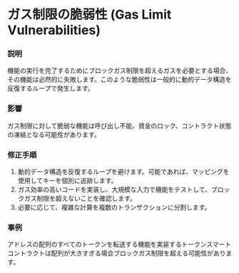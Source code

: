 # ガス制限の脆弱性 (Gas Limit Vulnerabilities)

### 説明
機能の実行を完了するためにブロックガス制限を超えるガスを必要とする場合、その機能は必然的に失敗します。このような脆弱性は一般的に動的データ構造を反復するループで発生します。

### 影響
ガス制限に対して脆弱な機能は呼び出し不能、資金のロック、コントラクト状態の凍結となる可能性があります。

### 修正手順
1. 動的データ構造を反復するループを避けます。可能であれば、マッピングを使用してキーを個別に追跡します。
2. ガス効率の高いコードを実装し、大規模な入力で機能をテストして、ブロックガス制限を超えないことを確認します。
3. 必要に応じて、複雑な計算を複数のトランザクションに分割します。

### 事例
アドレスの配列のすべてのトークンを転送する機能を実装するトークンスマートコントラクトは配列が大きすぎる場合ブロックガス制限を超える可能性があります。
